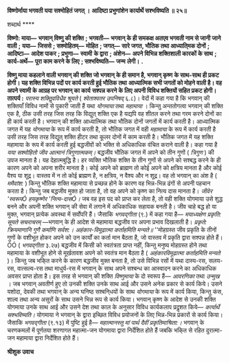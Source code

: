 **विष्णोर्माया भगवती यया सश्मोहितं जगत् ।** **आदिष्टा प्रभुणांशेन कार्यार्थे सश्भविष्यति ॥ २५॥** 

शब्दार्थ **** 

**विष्णो: माया—** **भगवान् विष्णु की शक्ति** **; भगवती—** **भगवान् के ही समकक्ष अतएव भगवती नाम से जानी जाने वाली** **; यया—** **जिससे** **; सश्मोहितम्—** **मोहित** **; जगत्—** **सारे जगत, भौतिक तथा आध्याति्मक दोनों** **; आदिष्टा—** **आदेश पाकर** **; प्रभुणा—** **स्वामी** **के द्वारा** **; अंशेन—** **अपने विभिन्न शक्तिशाली कारकों के साथ** **; कार्य-अर्थे—** **पूरा काम करने के लिए** **; सश्भविष्यति—** **जन्म** **लेगी।** **.** 

**विष्णु माया कहलाने वाली भगवान् की शक्ति जो भगवान् के ही समान है, भगवान् कृष्ण** **के साथ-साथ ही प्रकट होगी। यह शक्ति विभिन्न पदों पर कार्य करती हुई भौतिक तथा** **आध्यात्मिक सभी जगतों को मोहने वाली है। वह अपने स्वामी के आग्रह पर भगवान् का कार्य** **सश्पन्न करने के लिए अपनी विविध शक्तियों सहित प्रकट होगी।** **तात्पर्य :** *परास्य शक्तिॢवविधैव श्रूयते* ( *श्वेताश्वतर उपनिषद्* ६.८)। वेदों में कहा गया है कि भगवान् की शक्तियाँ विविध नामों से पुकारी जाती हैं यथा *योगमाया* तथा *महामाया* । किन्तु अन्ततोगत्वा भगवान् की शक्ति एक है, ठीक उसी तरह जिस तरह कि विद्युत् शक्ति एक है यद्यपि वह शीतल करने तथा गरम करने दोनों का ही कार्य करती है। भगवान् की शक्ति आध्यात्मिक तथा भौतिक दोनों जगतों में कार्य करती है। आध्यात्मिक जगत में यह *योगमाया* के रूप में कार्य करती है, तो भौतिक जगत में वही *महामाया* के रूप में कार्य करती है उसी तरह जिस तरह विद्युत् शक्ति हीटर तथा कूलर दोनों में काम करती है। भौतिक जगत में यह शक्ति महामाया के रूप में कार्य करती हुई बद्धजीवों को भक्ति से अधिकाधिक वंचित कराने वाली है। कहा गया है *यया सश्मोहितो जीव आत्मानं त्रिगुणात्मकम्।*  बद्धजीव भौतिक जगत में अपने को तीन गुणों ( *त्रिगुण* ) की उपज मानता है। यह देहात्मबुद्धि है। हर व्यक्ति भौतिक शक्ति के तीन गुणों से अपने को सश्बद्ध करने के ही कारण अपने को अपना शरीर मानता है। कोई अपने को ब्राह्मण तो कोई अपने को क्षत्रिय मानता है और कोई वैश्य या शूद्र। वास्तव में न तो कोई ब्राह्मण है, न क्षत्रिय, न वैश्य और न शूद्र। वह तो भगवान् का अंश है ( *ममैवांश:* ) किन्तु भौतिक शक्ति महामाया से प्रच्छन्न होने के कारण वह भिन्न-भिन्न ढंगों से अपनी पहचान करता है। किन्तु जब बद्धजीव मुक्त हो जाता है, तो वह अपने को कृष्ण का नित्य दास मानता है। *जीवेर* *'स्वरूपÓ हयकृष्णेर 'नित्य-दासÓ।* जब वह इस पद को प्राप्त कर लेता है, तो वही शक्ति योगमाया उसे शुद्ध बनने और अपनी शक्ति भगवान् की सेवा में लगाने में अधिकाधिक सहायक बनती है। जीव चाहे बद्ध हो या मुक्त, भगवान् प्रत्येक अवस्था में सर्वोपरि हैं। जैसाकि *भगवद्गीता*  (९.) में कहा गया है— *मयाध्यक्षेण प्रकृति: सूयते सचराचरम्* —भगवान् के ही आदेश से महामाया बद्धजीव पर अपना प्रभाव दिखलाती है। *प्रकृते: क्रियमाणानि गुणै कर्माणि सर्वश:।* *अहंकार-विमूढात्मा कर्ताहमिति मन्यते॥* ''मोहग्रस्त जीव प्रकृति के तीनों गुणों के वशीभूत होकर अपने को उन कार्यों का कर्ता मान बैठता है, जो वास्तव में प्रकृति द्वारा सश्पन्न होते हैं।ÓÓ ( *भगवद्गीता* ३.२७) बद्धजीव में किसी को स्वतंत्रता प्राप्त नहीं, किन्तु मनुष्य मोहग्रस्त होने तथा महामाया के वशीभूत होने से मूर्खतावश अपने को स्वतंत्र मान बैठता है ( *अहंकारविमूढात्मा कर्ताहमिति मन्यते* )। किन्तु जब भकि्त करने के कारण बद्धजीव मुक्त बनता है, तो उसे विभिन्न रसों में यथा दास्य-रस, सलय-रस, वात्सल्य-रस तथा माधुर्य-रस में भगवान् के साथ अपने सश्बन्ध का आस्वादन करने का अधिकाधिक अवसर प्राप्त होता है। इस तरह से भगवान् की शक्ति *विष्णुमाया* के दो स्वरूप हैं— *आवरणिका* तथा *उन्मुख* । जब भगवान् अवतीर्ण हुए तो उनकी शक्ति उनके साथ आई और उसने अनेक प्रकार से कार्य किये। उसने यशोदा, देवकी तथा भगवान् के अन्य घनिष्ठ सश्बनि्धयों के साथ *योगमाया* के रूप में कार्य किया, किन्तु कंस, शाल्व तथा अन्य असुरों के साथ उसने भिन्न रूप से कार्य किया। भगवान् कृष्ण के आदेश से उनकी शक्ति योगमाया उनके साथ आई और उसने देश तथा काल के अनुसार विविध कार्यकलाप प्रदॢशत किये— *कार्यार्थे सश्भविष्यति।* योगमाया ने भगवान् के द्वारा इच्छित विविध प्रयोजनों के लिए भिन्न-भिन्न प्रकारों से कार्य किया। जैसाकि *भगवद्गीता* (९.१३) में पुष्टि हुई है— *महात्मानस्तु मां पार्थ* *दैवीं प्रकृतिमाश्रिता:।* भगवान् के चरणकमलों में पूर्णतया शरणागत महात्मा-जन योगमाया द्वारा निर्देशित होते हैं जबकि भकि्त से रहित दुरात्मा-जन महामाया द्वारा निर्देशित होते हैं।  

**श्रीशुक उवाच** 